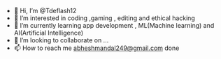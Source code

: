 - 👋 Hi, I’m @Tdeflash12
- 👀 I’m interested in coding ,gaming , editing and ethical hacking 
- 🌱 I’m currently learning app development , ML(Machine learning) and AI(Artificial Intelligence)
- 💞️ I’m looking to collaborate on ...
- 📫 How to reach me abheshmandal249@gmail.com
done
<!---
Tdeflash12/Tdeflash12 is a ✨ special ✨ repository because its `README.md` (this file) appears on your GitHub profile.
You can click the Preview link to take a look at your changes.
--->
